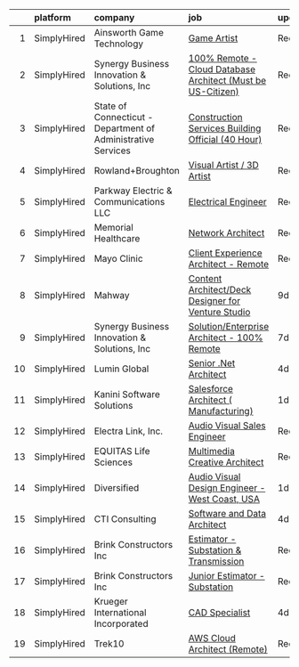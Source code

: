 

|    | platform    | company                                                      | job                                                                                                                                                                      | update_time   | location             |
|---:|:------------|:-------------------------------------------------------------|:-------------------------------------------------------------------------------------------------------------------------------------------------------------------------|:--------------|:---------------------|
|  1 | SimplyHired | Ainsworth Game Technology                                    | [Game Artist](https://www.simplyhired.com/job/xH_E4xjS7POy7mhRtv5CzA6_v-f-3JU5220PI0hx5QqJFwwyNr6YIA?q=visual+architect)                                                 | Recently      | Las Vegas, NV        |
|  2 | SimplyHired | Synergy Business Innovation & Solutions, Inc                 | [100% Remote - Cloud Database Architect (Must be US-Citizen)](https://www.simplyhired.com/job/7dkuX5v-RcJ9XTU5gDYe4raySUVLrJFaAR3WWN8FZpCkklNCB8mkYw?q=visual+architect) | Recently      | Remote               |
|  3 | SimplyHired | State of Connecticut - Department of Administrative Services | [Construction Services Building Official (40 Hour)](https://www.simplyhired.com/job/x7xEifF9A9ZLtqhAhjONO5dFyYznu43PDPy9a-DJdtckP3CpCOa0Bg?q=visual+architect)           | Recently      | Hartford, CT         |
|  4 | SimplyHired | Rowland+Broughton                                            | [Visual Artist / 3D Artist](https://www.simplyhired.com/job/a6jc09FaT-WsTWRX4SZ9r250FnXzzVMgqyOB-q7qjxkVTn6ELeF_Pg?q=visual+architect)                                   | Recently      | Denver, CO           |
|  5 | SimplyHired | Parkway Electric & Communications LLC                        | [Electrical Engineer](https://www.simplyhired.com/job/USKrkUPffAtlJQ8ie9ZRYx_3HZhBSMvg5QsoWenX0kv1iKFJrGvTnA?q=visual+architect)                                         | Recently      | Holland, MI          |
|  6 | SimplyHired | Memorial Healthcare                                          | [Network Architect](https://www.simplyhired.com/job/hSTMmHJuwmVSCAu2urhIVtc1tDt-NPB82KnxaIN5UyCsbeIoZ8fRMA?q=visual+architect)                                           | Recently      | Owosso, MI           |
|  7 | SimplyHired | Mayo Clinic                                                  | [Client Experience Architect - Remote](https://www.simplyhired.com/job/pgxtlSVly3M_awQAPUZDsRf-SabZvIiGbW2wyvi3ocm0rF_RkrhIIw?q=visual+architect)                        | Recently      | Rochester, MN        |
|  8 | SimplyHired | Mahway                                                       | [Content Architect/Deck Designer for Venture Studio](https://www.simplyhired.com/job/WFZdB8p9_tJeLZUEkDzpmrrbV0xg_nyJXny4sjHPp8xnepdeDaZydQ?q=visual+architect)          | 9d            | California           |
|  9 | SimplyHired | Synergy Business Innovation & Solutions, Inc                 | [Solution/Enterprise Architect - 100% Remote](https://www.simplyhired.com/job/7HRtxeOdw_ffv9EyPUB49QAYzDHVQaIAdSdcTp-eQ0o2G3uyNz5UQg?q=visual+architect)                 | 7d            | Remote               |
| 10 | SimplyHired | Lumin Global                                                 | [Senior .Net Architect](https://www.simplyhired.com/job/O-suqw4y7NmGN8raWhJU0JHK8iKtYg90mAHZzGiz-pithSn_vCTVOw?q=visual+architect)                                       | 4d            | Remote               |
| 11 | SimplyHired | Kanini Software Solutions                                    | [Salesforce Architect ( Manufacturing)](https://www.simplyhired.com/job/M7EblMaOK4OmBuQpyYbOXw7dnwFyAfe2SSk2HsRtEp4FMb7pCL08hQ?q=visual+architect)                       | 1d            | Remote               |
| 12 | SimplyHired | Electra Link, Inc.                                           | [Audio Visual Sales Engineer](https://www.simplyhired.com/job/kF47vk1IG-v57H2j4yuoLOjmyofKk95evvrWgJf4qLeJ4IRticDixg?q=visual+architect)                                 | Recently      | Dallas, TX           |
| 13 | SimplyHired | EQUITAS Life Sciences                                        | [Multimedia Creative Architect](https://www.simplyhired.com/job/ichTX3k1Ejo7tX1GyCNQsvRJKJYEbv4IqWgcjyZm74n5FB1102LY-Q?q=visual+architect)                               | Recently      | Essex, VT            |
| 14 | SimplyHired | Diversified                                                  | [Audio Visual Design Engineer - West Coast, USA](https://www.simplyhired.com/job/PqIzjglad0245tS088NU8-YP-U3z_-kC2othTzNm7o5L2x6VR_QO7A?q=visual+architect)              | 1d            | Oregon +10 locations |
| 15 | SimplyHired | CTI Consulting                                               | [Software and Data Architect](https://www.simplyhired.com/job/sG4oqYYXsO_3xdCHEvU3YAMJGUMYv3N3jDDJWu51UeEollnon4oYFg?q=visual+architect)                                 | 4d            | Glendale, AZ         |
| 16 | SimplyHired | Brink Constructors Inc                                       | [Estimator - Substation & Transmission](https://www.simplyhired.com/job/YvFhtCkNUcy7pBup_pKPz3NsBy7r3JPbQZU-_Et12WXmYYdEUXz97g?q=visual+architect)                       | Recently      | Leesburg, FL         |
| 17 | SimplyHired | Brink Constructors Inc                                       | [Junior Estimator - Substation](https://www.simplyhired.com/job/gmVqm8qSLbnKeYPIkBd_6vfL0z-z0Gl0MKHXnKcyBtRgEGdPxQyKHg?q=visual+architect)                               | Recently      | Rapid City, SD       |
| 18 | SimplyHired | Krueger International Incorporated                           | [CAD Specialist](https://www.simplyhired.com/job/T22PL-o1zmA_ZLR7-G-iC2Kw-SdPgFwY3BJMRfMTTuzs9ou-Ru-Qcw?q=visual+architect)                                              | 4d            | Green Bay, WI        |
| 19 | SimplyHired | Trek10                                                       | [AWS Cloud Architect (Remote)](https://www.simplyhired.com/job/RklG0hKuuFzy_lte37uzqIFoRxDQ4rotGo6knLqN_kWq2CDSWHWAAw?q=visual+architect)                                | Recently      | Remote               |